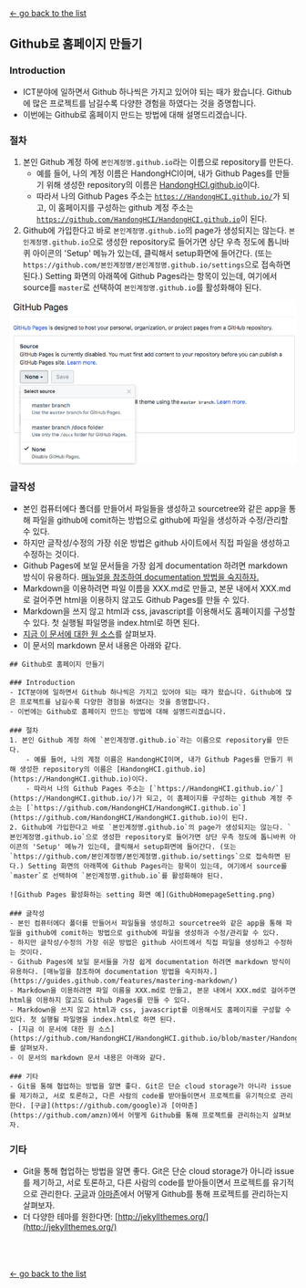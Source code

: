 [← go back to the list](README.md)

## Github로 홈페이지 만들기

### Introduction
- ICT분야에 일하면서 Github 하나씩은 가지고 있어야 되는 때가 왔습니다. Github에 많은 프로젝트를 남길수록 다양한 경험을 하였다는 것을 증명합니다.
- 이번에는 Github로 홈페이지 만드는 방법에 대해 설명드리겠습니다.

### 절차
1. 본인 Github 계정 하에 `본인계정명.github.io`라는 이름으로 repository를 만든다.
    - 예를 들어, 나의 계정 이름은 HandongHCI이며, 내가 Github Pages를 만들기 위해 생성한 repository의 이름은 [HandongHCI.github.io](https://HandongHCI.github.io)이다.
    - 따라서 나의 Github Pages 주소는 [`https://HandongHCI.github.io/`](https://HandongHCI.github.io/)가 되고, 이 홈페이지를 구성하는 github 계정 주소는 [`https://github.com/HandongHCI/HandongHCI.github.io`](https://github.com/HandongHCI/HandongHCI.github.io)이 된다.
2. Github에 가입한다고 바로 `본인계정명.github.io`의 page가 생성되지는 않는다. `본인계정명.github.io`으로 생성한 repository로 들어가면 상단 우측 정도에 톱니바퀴 아이콘의 'Setup' 메뉴가 있는데, 클릭해서 setup화면에 들어간다. (또는 `https://github.com/본인계정명/본인계정명.github.io/settings`으로 접속하면 된다.) Setting 화면의 아래쪽에 Github Pages라는 항목이 있는데, 여기에서 source를 `master`로 선택하여 `본인계정명.github.io`를 활성화해야 된다.

![Github Pages 활성화하는 setting 화면 예](img/GithubHomepageSetting.png)

### 글작성
- 본인 컴퓨터에다 폴더를 만들어서 파일들을 생성하고 sourcetree와 같은 app을 통해 파일을 github에 comit하는 방법으로 github에 파일을 생성하과 수정/관리할 수 있다.
- 하지만 글작성/수정의 가장 쉬운 방법은 github 사이트에서 직접 파일을 생성하고 수정하는 것이다.
- Github Pages에 보일 문서들을 가장 쉽게 documentation 하려면 markdown 방식이 유용하다. [매뉴얼을 참조하여 documentation 방법을 숙지하자.](https://guides.github.com/features/mastering-markdown/)
- Markdown을 이용하려면 파일 이름을 XXX.md로 만들고, 본문 내에서 XXX.md로 걸어주면 html을 이용하지 않고도 Github Pages를 만들 수 있다.
- Markdown을 쓰지 않고 html과 css, javascript를 이용해서도 홈페이지를 구성할 수 있다. 첫 실행될 파일명을 index.html로 하면 된다.
- [지금 이 문서에 대한 원 소스](https://github.com/HandongHCI/HandongHCI.github.io/blob/master/HandongHCI/GithubHomepage.md)를 살펴보자.
- 이 문서의 markdown 문서 내용은 아래와 같다.

```
## Github로 홈페이지 만들기

### Introduction
- ICT분야에 일하면서 Github 하나씩은 가지고 있어야 되는 때가 왔습니다. Github에 많은 프로젝트를 남길수록 다양한 경험을 하였다는 것을 증명합니다.
- 이번에는 Github로 홈페이지 만드는 방법에 대해 설명드리겠습니다.

### 절차
1. 본인 Github 계정 하에 `본인계정명.github.io`라는 이름으로 repository를 만든다.
    - 예를 들어, 나의 계정 이름은 HandongHCI이며, 내가 Github Pages를 만들기 위해 생성한 repository의 이름은 [HandongHCI.github.io](https://HandongHCI.github.io)이다.
    - 따라서 나의 Github Pages 주소는 [`https://HandongHCI.github.io/`](https://HandongHCI.github.io/)가 되고, 이 홈페이지를 구성하는 github 계정 주소는 [`https://github.com/HandongHCI/HandongHCI.github.io`](https://github.com/HandongHCI/HandongHCI.github.io)이 된다.
2. Github에 가입한다고 바로 `본인계정명.github.io`의 page가 생성되지는 않는다. `본인계정명.github.io`으로 생성한 repository로 들어가면 상단 우측 정도에 톱니바퀴 아이콘의 'Setup' 메뉴가 있는데, 클릭해서 setup화면에 들어간다. (또는 `https://github.com/본인계정명/본인계정명.github.io/settings`으로 접속하면 된다.) Setting 화면의 아래쪽에 Github Pages라는 항목이 있는데, 여기에서 source를 `master`로 선택하여 `본인계정명.github.io`를 활성화해야 된다.

![Github Pages 활성화하는 setting 화면 예](GithubHomepageSetting.png)

### 글작성
- 본인 컴퓨터에다 폴더를 만들어서 파일들을 생성하고 sourcetree와 같은 app을 통해 파일을 github에 comit하는 방법으로 github에 파일을 생성하과 수정/관리할 수 있다.
- 하지만 글작성/수정의 가장 쉬운 방법은 github 사이트에서 직접 파일을 생성하고 수정하는 것이다.
- Github Pages에 보일 문서들을 가장 쉽게 documentation 하려면 markdown 방식이 유용하다. [매뉴얼을 참조하여 documentation 방법을 숙지하자.](https://guides.github.com/features/mastering-markdown/)
- Markdown을 이용하려면 파일 이름을 XXX.md로 만들고, 본문 내에서 XXX.md로 걸어주면 html을 이용하지 않고도 Github Pages를 만들 수 있다.
- Markdown을 쓰지 않고 html과 css, javascript를 이용해서도 홈페이지를 구성할 수 있다. 첫 실행될 파일명을 index.html로 하면 된다.
- [지금 이 문서에 대한 원 소스](https://github.com/HandongHCI/HandongHCI.github.io/blob/master/HandongHCI/GithubHomepage.md)를 살펴보자.
- 이 문서의 markdown 문서 내용은 아래와 같다.

### 기타
- Git을 통해 협업하는 방법을 알면 좋다. Git은 단순 cloud storage가 아니라 issue를 제기하고, 서로 토론하고, 다른 사람의 code를 받아들이면서 프로젝트를 유기적으로 관리한다. [구글](https://github.com/google)과 [아마존](https://github.com/amzn)에서 어떻게 Github를 통해 프로젝트를 관리하는지 살펴보자.

```

### 기타
- Git을 통해 협업하는 방법을 알면 좋다. Git은 단순 cloud storage가 아니라 issue를 제기하고, 서로 토론하고, 다른 사람의 code를 받아들이면서 프로젝트를 유기적으로 관리한다. [구글](https://github.com/google)과 [아마존](https://github.com/amzn)에서 어떻게 Github를 통해 프로젝트를 관리하는지 살펴보자.
- 더 다양한 테마를 원한다면: [http://jekyllthemes.org/](http://jekyllthemes.org/)

<br><br><br>
[← go back to the list](https://HandongHCI.github.io/Tutorials)
